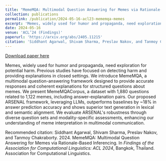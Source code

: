 ```yaml
---
title: "MemeMQA: Multimodal Question Answering for Memes via Rationale-Based Inferencing"
collection: publications
permalink: /publication/2024-05-16-acl23-mememqa-memes
excerpt: 'Memes, widely used for humor and propaganda, need exploration for potential harm. Previous studies have focused on detecting harm and providing explanations in closed settings. We introduce MemeMQA, a multimodal question-answering framework designed to provide accurate responses and coherent explanations for structured questions about memes. We present MemeMQACorpus, a dataset with 1,880 questions related to 1,122 memes, including answer-explanation pairs. Our proposed ARSENAL framework, leveraging LLMs, outperforms baselines by ~18% in answer prediction accuracy and shows superior text generation in lexical and semantic alignment. We evaluate ARSENAL&apos;s robustness through diverse question sets and modality-specific assessments, enhancing our understanding of meme interpretation in multimodal communication.'
date: 2024-05-16
venue: 'ACL’24 (Findings)'
paperurl: 'https://arxiv.org/abs/2405.11215'
citation: 'Siddhant Agarwal, Shivam Sharma, Preslav Nakov, and Tanmoy Chakraborty. 2024. MemeMQA: Multimodal Question Answering for Memes via Rationale-Based Inferencing. In <i>Findings of the Association for Computational Linguistics: ACL 2024</I>, Bangkok, Thailand. Association for Computational Linguistics.'
---
```


<a href='https://arxiv.org/abs/2405.11215'>Download paper here</a>

Memes, widely used for humor and propaganda, need exploration for potential harm. Previous studies have focused on detecting harm and providing explanations in closed settings. We introduce MemeMQA, a multimodal question-answering framework designed to provide accurate responses and coherent explanations for structured questions about memes. We present MemeMQACorpus, a dataset with 1,880 questions related to 1,122 memes, including answer-explanation pairs. Our proposed ARSENAL framework, leveraging LLMs, outperforms baselines by ~18% in answer prediction accuracy and shows superior text generation in lexical and semantic alignment. We evaluate ARSENAL&apos;s robustness through diverse question sets and modality-specific assessments, enhancing our understanding of meme interpretation in multimodal communication.

Recommended citation: Siddhant Agarwal, Shivam Sharma, Preslav Nakov, and Tanmoy Chakraborty. 2024. MemeMQA: Multimodal Question Answering for Memes via Rationale-Based Inferencing. In <i>Findings of the Association for Computational Linguistics: ACL 2024</I>, Bangkok, Thailand. Association for Computational Linguistics.